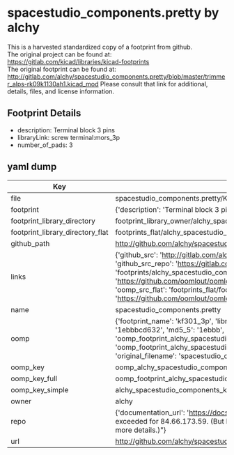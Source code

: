 # spacestudio_components.pretty by alchy  
This is a harvested standardized copy of a footprint from github.  
The original project can be found at:  
https://gitlab.com/kicad/libraries/kicad-footprints  
The original footprint can be found at:
http://gitlab.com/alchy/spacestudio_components.pretty/blob/master/trimmer_alps-rk09k1130ah1.kicad_mod
Please consult that link for additional, details, files, and license information.  
## Footprint Details
* description: Terminal block 3 pins  
* libraryLink: screw terminal:mors_3p  
* number_of_pads: 3  
## yaml dump  
| Key | Value |  
| --- | --- |  
| file | spacestudio_components.pretty/KF301-3P.kicad_mod |  
| footprint | {'description': 'Terminal block 3 pins', 'libraryLink': 'screw terminal:mors_3p', 'number_of_pads': 3} |  
| footprint_library_directory | footprint_library_owner/alchy_spacestudio_components.pretty |  
| footprint_library_directory_flat | footprints_flat/alchy_spacestudio_components_kf301_3p/working |  
| github_path | http://github.com/alchy/spacestudio_components.pretty/blob/master/KF301-3P.kicad_mod |  
| links | {'github_src': 'http://gitlab.com/alchy/spacestudio_components.pretty/blob/master/trimmer_alps-rk09k1130ah1.kicad_mod', 'github_src_repo': 'https://gitlab.com/kicad/libraries/kicad-footprints', 'oomp_bot': 'footprints/alchy_spacestudio_components_kf301_3p/working', 'oomp_bot_github': 'https://github.com/oomlout/oomlout_oomp_footprint_bot/tree/main/footprints/alchy_spacestudio_components_kf301_3p/working', 'oomp_src_flat': 'footprints_flat/footprints_flat/alchy_spacestudio_components_kf301_3p/working', 'oomp_src_flat_github': 'https://github.com/oomlout/oomlout_oomp_footprint_src/tree/main/footprints_flat/alchy_spacestudio_components_kf301_3p/working'} |  
| name | spacestudio_components.pretty |  
| oomp | {'footprint_name': 'kf301_3p', 'library_name': 'spacestudio_components', 'md5': '1ebbbcd632f9f0873e5607817bbd148a', 'md5_10': '1ebbbcd632', 'md5_5': '1ebbb', 'md5_6': '1ebbbc', 'oomp_key': 'oomp_alchy_spacestudio_components_kf301_3p', 'oomp_key_extra': 'oomp_footprint_alchy_spacestudio_components_kf301_3p', 'oomp_key_full': 'oomp_footprint_alchy_spacestudio_components_kf301_3p_1ebbbc', 'oomp_key_simple': 'alchy_spacestudio_components_kf301_3p', 'original_filename': 'spacestudio_components.pretty/KF301-3P.kicad_mod', 'owner_name': 'alchy'} |  
| oomp_key | oomp_alchy_spacestudio_components_kf301_3p |  
| oomp_key_full | oomp_footprint_alchy_spacestudio_components_kf301_3p |  
| oomp_key_simple | alchy_spacestudio_components_kf301_3p |  
| owner | alchy |  
| repo | {'documentation_url': 'https://docs.github.com/rest/overview/resources-in-the-rest-api#rate-limiting', 'message': "API rate limit exceeded for 84.66.173.59. (But here's the good news: Authenticated requests get a higher rate limit. Check out the documentation for more details.)"} |  
| url | http://github.com/alchy/spacestudio_components.pretty |  

